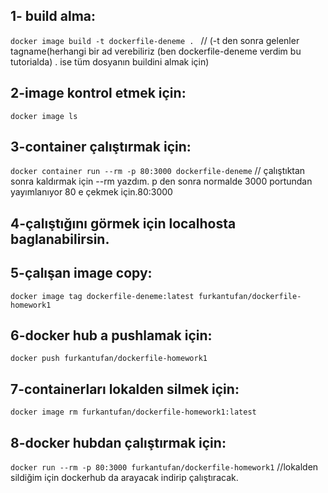## 1- build alma:
```docker image build -t dockerfile-deneme . ```
// (-t den sonra gelenler tagname(herhangi bir ad verebiliriz (ben dockerfile-deneme verdim bu tutorialda) . ise tüm dosyanın buildini almak için)
					   				    
## 2-image kontrol etmek için:
```docker image ls```

## 3-container çalıştırmak için: 
```docker container run --rm -p 80:3000 dockerfile-deneme```
// çalıştıktan sonra kaldırmak için --rm yazdım. p den sonra normalde 3000 portundan yayımlanıyor 80 e çekmek için.80:3000

## 4-çalıştığını görmek için localhosta baglanabilirsin.

## 5-çalışan image copy:
```docker image tag dockerfile-deneme:latest furkantufan/dockerfile-homework1```

## 6-docker hub a pushlamak için:
```docker push furkantufan/dockerfile-homework1```



## 7-containerları lokalden silmek için:
```docker image rm furkantufan/dockerfile-homework1:latest```

## 8-docker hubdan çalıştırmak için:
```docker run --rm -p 80:3000 furkantufan/dockerfile-homework1```
 //lokalden sildiğim için dockerhub da arayacak indirip çalıştıracak.





